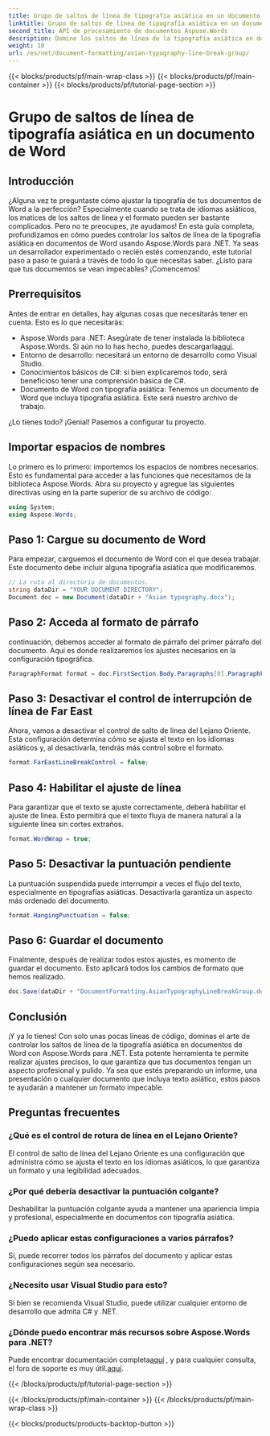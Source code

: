 ```yaml
---
title: Grupo de saltos de línea de tipografía asiática en un documento de Word
linktitle: Grupo de saltos de línea de tipografía asiática en un documento de Word
second_title: API de procesamiento de documentos Aspose.Words
description: Domine los saltos de línea de la tipografía asiática en documentos de Word con Aspose.Words para .NET. Esta guía ofrece un tutorial paso a paso para aplicar un formato preciso.
weight: 10
url: /es/net/document-formatting/asian-typography-line-break-group/
---
```


{{< blocks/products/pf/main-wrap-class >}}
{{< blocks/products/pf/main-container >}}
{{< blocks/products/pf/tutorial-page-section >}}

# Grupo de saltos de línea de tipografía asiática en un documento de Word

## Introducción

¿Alguna vez te preguntaste cómo ajustar la tipografía de tus documentos de Word a la perfección? Especialmente cuando se trata de idiomas asiáticos, los matices de los saltos de línea y el formato pueden ser bastante complicados. Pero no te preocupes, ¡te ayudamos! En esta guía completa, profundizamos en cómo puedes controlar los saltos de línea de la tipografía asiática en documentos de Word usando Aspose.Words para .NET. Ya seas un desarrollador experimentado o recién estés comenzando, este tutorial paso a paso te guiará a través de todo lo que necesitas saber. ¿Listo para que tus documentos se vean impecables? ¡Comencemos!

## Prerrequisitos

Antes de entrar en detalles, hay algunas cosas que necesitarás tener en cuenta. Esto es lo que necesitarás:

- Aspose.Words para .NET: Asegúrate de tener instalada la biblioteca Aspose.Words. Si aún no lo has hecho, puedes descargarla[aquí](https://releases.aspose.com/words/net/).
- Entorno de desarrollo: necesitará un entorno de desarrollo como Visual Studio.
- Conocimientos básicos de C#: si bien explicaremos todo, será beneficioso tener una comprensión básica de C#.
- Documento de Word con tipografía asiática: Tenemos un documento de Word que incluya tipografía asiática. Este será nuestro archivo de trabajo.

¿Lo tienes todo? ¡Genial! Pasemos a configurar tu proyecto.

## Importar espacios de nombres

Lo primero es lo primero: importemos los espacios de nombres necesarios. Esto es fundamental para acceder a las funciones que necesitamos de la biblioteca Aspose.Words. Abra su proyecto y agregue las siguientes directivas using en la parte superior de su archivo de código:

```csharp
using System;
using Aspose.Words;
```

## Paso 1: Cargue su documento de Word

Para empezar, carguemos el documento de Word con el que desea trabajar. Este documento debe incluir alguna tipografía asiática que modificaremos.

```csharp
// La ruta al directorio de documentos.
string dataDir = "YOUR DOCUMENT DIRECTORY";
Document doc = new Document(dataDir + "Asian typography.docx");
```

## Paso 2: Acceda al formato de párrafo

continuación, debemos acceder al formato de párrafo del primer párrafo del documento. Aquí es donde realizaremos los ajustes necesarios en la configuración tipográfica.

```csharp
ParagraphFormat format = doc.FirstSection.Body.Paragraphs[0].ParagraphFormat;
```

## Paso 3: Desactivar el control de interrupción de línea de Far East

Ahora, vamos a desactivar el control de salto de línea del Lejano Oriente. Esta configuración determina cómo se ajusta el texto en los idiomas asiáticos y, al desactivarla, tendrás más control sobre el formato.

```csharp
format.FarEastLineBreakControl = false;
```

## Paso 4: Habilitar el ajuste de línea

Para garantizar que el texto se ajuste correctamente, deberá habilitar el ajuste de línea. Esto permitirá que el texto fluya de manera natural a la siguiente línea sin cortes extraños.

```csharp
format.WordWrap = true;
```

## Paso 5: Desactivar la puntuación pendiente

La puntuación suspendida puede interrumpir a veces el flujo del texto, especialmente en tipografías asiáticas. Desactivarla garantiza un aspecto más ordenado del documento.

```csharp
format.HangingPunctuation = false;
```

## Paso 6: Guardar el documento

Finalmente, después de realizar todos estos ajustes, es momento de guardar el documento. Esto aplicará todos los cambios de formato que hemos realizado.

```csharp
doc.Save(dataDir + "DocumentFormatting.AsianTypographyLineBreakGroup.docx");
```

## Conclusión

¡Y ya lo tienes! Con solo unas pocas líneas de código, dominas el arte de controlar los saltos de línea de la tipografía asiática en documentos de Word con Aspose.Words para .NET. Esta potente herramienta te permite realizar ajustes precisos, lo que garantiza que tus documentos tengan un aspecto profesional y pulido. Ya sea que estés preparando un informe, una presentación o cualquier documento que incluya texto asiático, estos pasos te ayudarán a mantener un formato impecable. 

## Preguntas frecuentes

### ¿Qué es el control de rotura de línea en el Lejano Oriente?
El control de salto de línea del Lejano Oriente es una configuración que administra cómo se ajusta el texto en los idiomas asiáticos, lo que garantiza un formato y una legibilidad adecuados.

### ¿Por qué debería desactivar la puntuación colgante?
Deshabilitar la puntuación colgante ayuda a mantener una apariencia limpia y profesional, especialmente en documentos con tipografía asiática.

### ¿Puedo aplicar estas configuraciones a varios párrafos?
Sí, puede recorrer todos los párrafos del documento y aplicar estas configuraciones según sea necesario.

### ¿Necesito usar Visual Studio para esto?
Si bien se recomienda Visual Studio, puede utilizar cualquier entorno de desarrollo que admita C# y .NET.

### ¿Dónde puedo encontrar más recursos sobre Aspose.Words para .NET?
 Puede encontrar documentación completa[aquí](https://reference.aspose.com/words/net/) , y para cualquier consulta, el foro de soporte es muy útil.[aquí](https://forum.aspose.com/c/words/8).

{{< /blocks/products/pf/tutorial-page-section >}}

{{< /blocks/products/pf/main-container >}}
{{< /blocks/products/pf/main-wrap-class >}}

{{< blocks/products/products-backtop-button >}}
